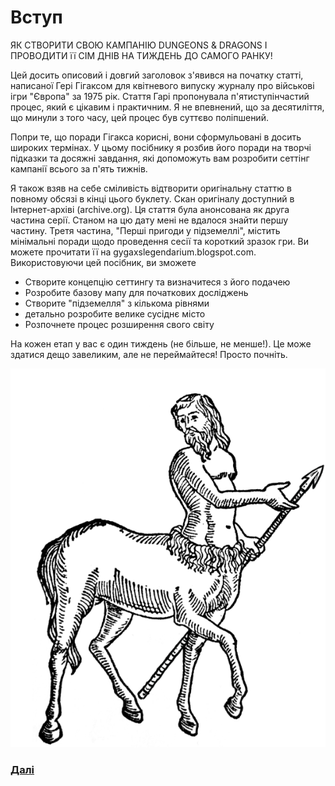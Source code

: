 # Вступ

ЯК СТВОРИТИ СВОЮ КАМПАНІЮ DUNGEONS & DRAGONS І ПРОВОДИТИ її СІМ ДНІВ НА ТИЖДЕНЬ ДО САМОГО РАНКУ! 

Цей досить описовий і довгий заголовок з'явився на початку статті, написаної Гері Гігаксом для квітневого випуску журналу про військові ігри "Європа" за 1975 рік. Стаття Гарі пропонувала п'ятиступінчастий процес, який є цікавим і практичним. Я не впевнений, що за десятиліття, що минули з того часу, цей процес був суттєво поліпшений.

Попри те, що поради Гігакса корисні, вони сформульовані в досить широких термінах. У цьому посібнику я розбив його поради на творчі підказки та досяжні завдання, які допоможуть вам розробити сеттінг кампанії всього за п'ять тижнів.

Я також взяв на себе сміливість відтворити оригінальну статтю в повному обсязі в кінці цього буклету. Скан оригіналу доступний в Інтернет-архіві (archive.org). Ця стаття була анонсована як друга частина серії. Станом на цю дату мені не вдалося знайти першу частину. Третя частина, "Перші пригоди у підземеллі", містить мінімальні поради щодо проведення сесії та короткий зразок гри. Ви можете прочитати її на gygaxslegendarium.blogspot.com. 
Використовуючи цей посібник, ви зможете


- Створите концепцію сеттингу та визначитеся з його подачею
- Розробите базову мапу для початкових досліджень
- Створите "підземелля" з кількома рівнями
- детально розробите велике сусіднє місто
- Розпочнете процес розширення свого світу


На кожен етап у вас є один тиждень (не більше, не менше!). Це може здатися дещо завеликим, але не переймайтеся! Просто почніть.

![](Assets/1.png)
### [Далі](Тиждень%201%20Концепт.md)
